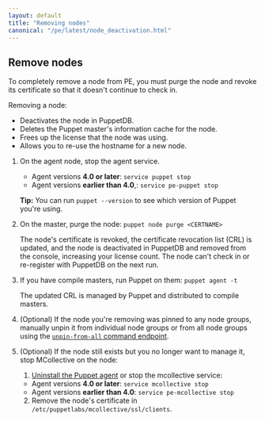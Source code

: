 ```yaml
---
layout: default
title: "Removing nodes"
canonical: "/pe/latest/node_deactivation.html"
---
```



[environment_override]: ./console_classes_groups_environment_override.html


## Remove nodes

To completely remove a node from PE, you must purge the node and revoke its certificate so that it doesn't continue to check in.

Removing a node:

* Deactivates the node in PuppetDB.
* Deletes the Puppet master's information cache for the node.
* Frees up the license that the node was using.
* Allows you to re-use the hostname for a new node.


1. On the agent node, stop the agent service.

   * Agent versions **4.0 or later**: `service puppet stop`
   * Agent versions **earlier than 4.0**,: `service pe-puppet stop`

   **Tip:** You can run `puppet --version` to see which version of Puppet you're using.

2. On the master, purge the node: `puppet node purge <CERTNAME>`

   The node's certificate is revoked, the certificate revocation list (CRL) is updated, and the node is deactivated in PuppetDB and removed from the console, increasing your license count. The node can't check in or re-register with PuppetDB on the next run.

3. If you have compile masters, run Puppet on them: `puppet agent -t`

   The updated CRL is managed by Puppet and distributed to compile masters.

4. (Optional) If the node you're removing was pinned to any node groups, manually unpin it from individual node groups or from all node groups using the [`unpin-from-all` command endpoint](./nc_commands.html#post-v1commandsunpin-from-all).

5. (Optional) If the node still exists but you no longer want to manage it, stop MCollective on the node:

   1. [Uninstall the Puppet agent](./install_uninstalling.html#uninstalling-pe-from-agent-nodes) or stop the mcollective service:

   * Agent versions **4.0 or later**: `service mcollective stop`
   * Agent versions **earlier than 4.0**: `service pe-mcollective stop`

   2. Remove the node's certificate in `/etc/puppetlabs/mcollective/ssl/clients`.

